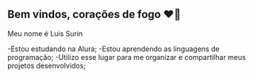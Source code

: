 ## Bem vindos, corações de fogo ❤️‍🔥

Meu nome é Luis Surin

-Estou estudando na Alura;
-Estou aprendendo as linguagens de programação;
-Utilizo esse lugar para me organizar e compartilhar meus projetos desenvolvidos;
